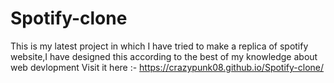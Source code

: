 # Spotify-clone
This is my latest project in which I have tried to make a replica of spotify website,I have designed this according to the best of my knowledge about web devlopment
Visit it here :- https://crazypunk08.github.io/Spotify-clone/
